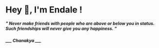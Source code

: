 <h1 title="head"> Hey 👋, I'm Endale !</h1>

**<h5><i>" Never make friends with people who are above or below you in status. Such friendships will never give you any happiness. "</i></h5>**

*<b>___ Chanakya ___</b>*
